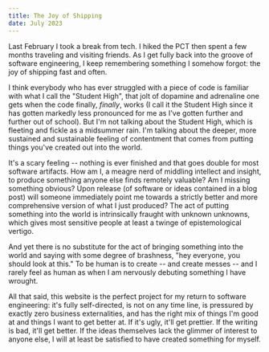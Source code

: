 ```yaml
---
title: The Joy of Shipping
date: July 2023
---
```


Last February I took a break from tech. I hiked the PCT then spent a few months traveling and visiting friends. As I get fully back into the groove of software engineering, I keep remembering something I somehow forgot: the joy of shipping fast and often.

I think everybody who has ever struggled with a piece of code is familiar with what I call the "Student High", that jolt of dopamine and adrenaline one gets when the code finally, _finally_, works (I call it the Student High since it has gotten markedly less pronounced for me as I've gotten further and further out of school). But I'm not talking about the Student High, which is fleeting and fickle as a midsummer rain. I'm talking about the deeper, more sustained and sustainable feeling of contentment that comes from putting things you've created out into the world.

It's a scary feeling -- nothing is ever finished and that goes double for most software artifacts. How am I, a meagre nerd of middling intellect and insight, to produce something anyone else finds remotely valuable? Am I missing something obvious? Upon release (of software or ideas contained in a blog post) will someone immediately point me towards a strictly better and more comprehensive version of what I just produced? The act of putting something into the world is intrinsically fraught with unknown unknowns, which gives most sensitive people at least a twinge of epistemological vertigo.

And yet there is no substitute for the act of bringing something into the world and saying with some degree of brashness, "hey everyone, you should look at this." To be human is to create -- and create messes -- and I rarely feel as human as when I am nervously debuting something I have wrought.

All that said, this website is the perfect project for my return to software engineering: it's fully self-directed, is not on any time line, is pressured by exactly zero business externalities, and has the right mix of things I'm good at and things I want to get better at. If it's ugly, it'll get prettier. If the writing is bad, it'll get better. If the ideas themselves lack the glimmer of interest to anyone else, I will at least be satisfied to have created something for myself.
